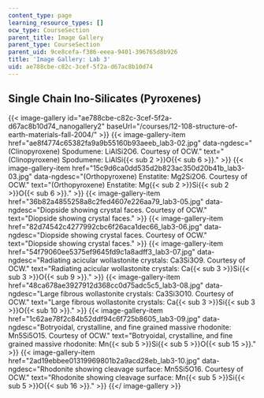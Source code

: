 ```yaml
---
content_type: page
learning_resource_types: []
ocw_type: CourseSection
parent_title: Image Gallery
parent_type: CourseSection
parent_uid: 9ce8cefa-f386-eeea-9401-396765d8b926
title: 'Image Gallery: Lab 3'
uid: ae788cbe-c82c-3cef-5f2a-d67ac8b10d74
---
```


Single Chain Ino-Silicates (Pyroxenes)
--------------------------------------
{{< image-gallery id="ae788cbe-c82c-3cef-5f2a-d67ac8b10d74_nanogallery2" baseUrl="/courses/12-108-structure-of-earth-materials-fall-2004/" >}}
{{< image-gallery-item href="ae8f4774c65382fa9a9b55160b93aeeb_lab3-02.jpg" data-ngdesc="(Clinopyroxene) Spodumene: LiAlSi2O6. Courtesy of OCW." text="(Clinopyroxene) Spodumene: LiAlSi{{< sub 2 >}}O{{< sub 6 >}}." >}}
{{< image-gallery-item href="15c9d6ca0dd535d2b823ac350d20b41b_lab3-03.jpg" data-ngdesc="(Orthopyroxene) Enstatite: Mg2Si2O6. Courtesy of OCW." text="(Orthopyroxene) Enstatite: Mg{{< sub 2 >}}Si{{< sub 2 >}}O{{< sub 6 >}}." >}}
{{< image-gallery-item href="36b82a4855258a8c2fed4607e226aa79_lab3-05.jpg" data-ngdesc="Diopside showing crystal faces. Courtesy of OCW." text="Diopside showing crystal faces." >}}
{{< image-gallery-item href="82d74542c4277992cbc6f26aca1dec66_lab3-06.jpg" data-ngdesc="Diopside showing crystal faces. Courtesy of OCW." text="Diopside showing crystal faces." >}}
{{< image-gallery-item href="54f79060ee5375ef9645fd9c1a8adff3_lab3-07.jpg" data-ngdesc="Radiating acicular wollastonite crystals: Ca3Si3O9. Courtesy of OCW." text="Radiating acicular wollastonite crystals: Ca{{< sub 3 >}}Si{{< sub 3 >}}O{{< sub 9 >}}." >}}
{{< image-gallery-item href="48ca678ae3927912d368cc0d75adc5c5_lab3-08.jpg" data-ngdesc="Large fibrous wollastonite crystals: Ca3Si3O10. Courtesy of OCW." text="Large fibrous wollastonite crystals: Ca{{< sub 3 >}}Si{{< sub 3 >}}O{{< sub 10 >}}." >}}
{{< image-gallery-item href="1c62ae78f2c84b52ddf94c6f725b8605_lab3-09.jpg" data-ngdesc="Botryoidal, crystalline, and fine grained massive rhodonite: Mn5Si5O15. Courtesy of OCW." text="Botryoidal, crystalline, and fine grained massive rhodonite: Mn{{< sub 5 >}}Si{{< sub 5 >}}O{{< sub 15 >}}." >}}
{{< image-gallery-item href="2ad19ebbee01319969801b2a9acd28eb_lab3-10.jpg" data-ngdesc="Rhodonite showing cleavage surface: Mn5Si5O16. Courtesy of OCW." text="Rhodonite showing cleavage surface: Mn{{< sub 5 >}}Si{{< sub 5 >}}O{{< sub 16 >}}." >}}
{{</ image-gallery >}}